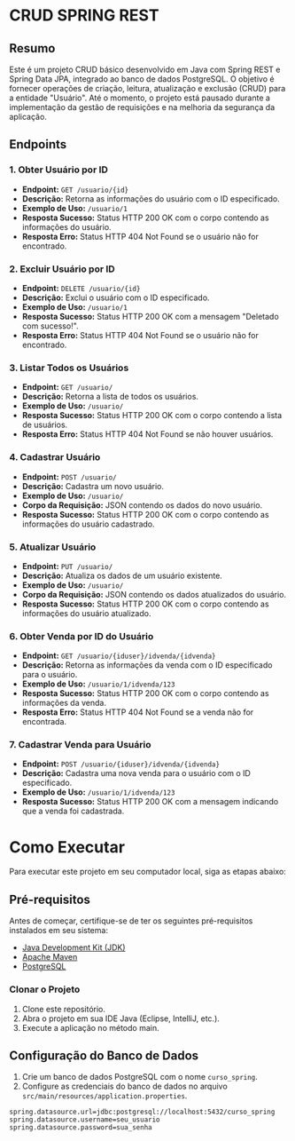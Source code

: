 # CRUD SPRING REST


## Resumo

Este é um projeto CRUD básico desenvolvido em Java com Spring REST e Spring Data JPA, integrado ao banco de dados PostgreSQL. O objetivo é fornecer operações de criação, leitura, atualização e exclusão (CRUD) para a entidade "Usuário". Até o momento, o projeto está pausado durante a implementação da gestão de requisições e na melhoria da segurança da aplicação.


## Endpoints

### 1. Obter Usuário por ID
- **Endpoint:** `GET /usuario/{id}`
- **Descrição:** Retorna as informações do usuário com o ID especificado.
- **Exemplo de Uso:** `/usuario/1`
- **Resposta Sucesso:** Status HTTP 200 OK com o corpo contendo as informações do usuário.
- **Resposta Erro:** Status HTTP 404 Not Found se o usuário não for encontrado.

### 2. Excluir Usuário por ID
- **Endpoint:** `DELETE /usuario/{id}`
- **Descrição:** Exclui o usuário com o ID especificado.
- **Exemplo de Uso:** `/usuario/1`
- **Resposta Sucesso:** Status HTTP 200 OK com a mensagem "Deletado com sucesso!".
- **Resposta Erro:** Status HTTP 404 Not Found se o usuário não for encontrado.


### 3. Listar Todos os Usuários
- **Endpoint:** `GET /usuario/`
- **Descrição:** Retorna a lista de todos os usuários.
- **Exemplo de Uso:** `/usuario/`
- **Resposta Sucesso:** Status HTTP 200 OK com o corpo contendo a lista de usuários.
- **Resposta Erro:** Status HTTP 404 Not Found se não houver usuários.

### 4. Cadastrar Usuário
- **Endpoint:** `POST /usuario/`
- **Descrição:** Cadastra um novo usuário.
- **Exemplo de Uso:** `/usuario/`
- **Corpo da Requisição:** JSON contendo os dados do novo usuário.
- **Resposta Sucesso:** Status HTTP 200 OK com o corpo contendo as informações do usuário cadastrado.

### 5. Atualizar Usuário
- **Endpoint:** `PUT /usuario/`
- **Descrição:** Atualiza os dados de um usuário existente.
- **Exemplo de Uso:** `/usuario/`
- **Corpo da Requisição:** JSON contendo os dados atualizados do usuário.
- **Resposta Sucesso:** Status HTTP 200 OK com o corpo contendo as informações do usuário atualizado.

### 6. Obter Venda por ID do Usuário
- **Endpoint:** `GET /usuario/{iduser}/idvenda/{idvenda}`
- **Descrição:** Retorna as informações da venda com o ID especificado para o usuário.
- **Exemplo de Uso:** `/usuario/1/idvenda/123`
- **Resposta Sucesso:** Status HTTP 200 OK com o corpo contendo as informações da venda.
- **Resposta Erro:** Status HTTP 404 Not Found se a venda não for encontrada.

### 7. Cadastrar Venda para Usuário
- **Endpoint:** `POST /usuario/{iduser}/idvenda/{idvenda}`
- **Descrição:** Cadastra uma nova venda para o usuário com o ID especificado.
- **Exemplo de Uso:** `/usuario/1/idvenda/123`
- **Resposta Sucesso:** Status HTTP 200 OK com a mensagem indicando que a venda foi cadastrada.

# Como Executar

Para executar este projeto em seu computador local, siga as etapas abaixo:

## Pré-requisitos

Antes de começar, certifique-se de ter os seguintes pré-requisitos instalados em seu sistema:

- [Java Development Kit (JDK)](https://www.oracle.com/java/technologies/javase-downloads.html)
- [Apache Maven](https://maven.apache.org/download.cgi)
- [PostgreSQL](https://www.postgresql.org/download/)


### Clonar o Projeto

1. Clone este repositório.
2. Abra o projeto em sua IDE Java (Eclipse, IntelliJ, etc.).
3. Execute a aplicação no método main.

## Configuração do Banco de Dados

1. Crie um banco de dados PostgreSQL com o nome `curso_spring`.
2. Configure as credenciais do banco de dados no arquivo `src/main/resources/application.properties`.

```properties
spring.datasource.url=jdbc:postgresql://localhost:5432/curso_spring
spring.datasource.username=seu_usuario
spring.datasource.password=sua_senha

